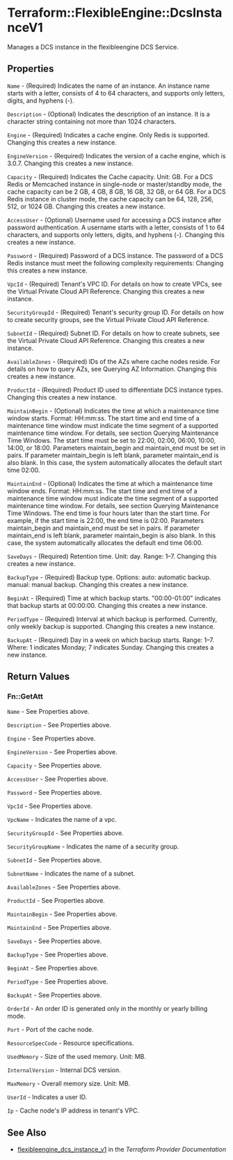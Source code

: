 # Terraform::FlexibleEngine::DcsInstanceV1

Manages a DCS instance in the flexibleengine DCS Service.

## Properties

`Name` - (Required) Indicates the name of an instance. An instance name starts with a letter,
consists of 4 to 64 characters, and supports only letters, digits, and hyphens (-).

`Description` - (Optional) Indicates the description of an instance. It is a character
string containing not more than 1024 characters.

`Engine` - (Required) Indicates a cache engine. Only Redis is supported.
Changing this creates a new instance.

`EngineVersion` - (Required) Indicates the version of a cache engine, which is 3.0.7.
Changing this creates a new instance.

`Capacity` - (Required) Indicates the Cache capacity. Unit: GB.
For a DCS Redis or Memcached instance in single-node or master/standby mode, the cache
capacity can be 2 GB, 4 GB, 8 GB, 16 GB, 32 GB, or 64 GB.
For a DCS Redis instance in cluster mode, the cache capacity can be 64, 128, 256, 512,
or 1024 GB. Changing this creates a new instance.

`AccessUser` - (Optional) Username used for accessing a DCS instance after password
authentication. A username starts with a letter, consists of 1 to 64 characters,
and supports only letters, digits, and hyphens (-).
Changing this creates a new instance.

`Password` - (Required) Password of a DCS instance.
The password of a DCS Redis instance must meet the following complexity requirements:
Changing this creates a new instance.

`VpcId` - (Required) Tenant's VPC ID. For details on how to create VPCs, see the
Virtual Private Cloud API Reference.
Changing this creates a new instance.

`SecurityGroupId` - (Required) Tenant's security group ID. For details on how to
create security groups, see the Virtual Private Cloud API Reference.

`SubnetId` - (Required) Subnet ID. For details on how to create subnets, see the
Virtual Private Cloud API Reference.
Changing this creates a new instance.

`AvailableZones` - (Required) IDs of the AZs where cache nodes reside. For details
on how to query AZs, see Querying AZ Information.
Changing this creates a new instance.

`ProductId` - (Required) Product ID used to differentiate DCS instance types.
Changing this creates a new instance.

`MaintainBegin` - (Optional) Indicates the time at which a maintenance time window starts.
Format: HH:mm:ss.
The start time and end time of a maintenance time window must indicate the time segment of
a supported maintenance time window. For details, see section Querying Maintenance Time Windows.
The start time must be set to 22:00, 02:00, 06:00, 10:00, 14:00, or 18:00.
Parameters maintain_begin and maintain_end must be set in pairs. If parameter maintain_begin
is left blank, parameter maintain_end is also blank. In this case, the system automatically
allocates the default start time 02:00.

`MaintainEnd` - (Optional) Indicates the time at which a maintenance time window ends.
Format: HH:mm:ss.
The start time and end time of a maintenance time window must indicate the time segment of
a supported maintenance time window. For details, see section Querying Maintenance Time Windows.
The end time is four hours later than the start time. For example, if the start time is 22:00,
the end time is 02:00.
Parameters maintain_begin and maintain_end must be set in pairs. If parameter maintain_end is left
blank, parameter maintain_begin is also blank. In this case, the system automatically allocates
the default end time 06:00.

`SaveDays` - (Required) Retention time. Unit: day. Range: 1–7.
Changing this creates a new instance.

`BackupType` - (Required) Backup type. Options:
auto: automatic backup.
manual: manual backup.
Changing this creates a new instance.

`BeginAt` - (Required) Time at which backup starts. "00:00-01:00" indicates that backup
starts at 00:00:00. Changing this creates a new instance.

`PeriodType` - (Required) Interval at which backup is performed. Currently, only weekly
backup is supported. Changing this creates a new instance.

`BackupAt` - (Required) Day in a week on which backup starts. Range: 1–7. Where: 1
indicates Monday; 7 indicates Sunday. Changing this creates a new instance.


## Return Values

### Fn::GetAtt

`Name` - See Properties above.

`Description` - See Properties above.

`Engine` - See Properties above.

`EngineVersion` - See Properties above.

`Capacity` - See Properties above.

`AccessUser` - See Properties above.

`Password` - See Properties above.

`VpcId` - See Properties above.

`VpcName` - Indicates the name of a vpc.

`SecurityGroupId` - See Properties above.

`SecurityGroupName` - Indicates the name of a security group.

`SubnetId` - See Properties above.

`SubnetName` - Indicates the name of a subnet.

`AvailableZones` - See Properties above.

`ProductId` - See Properties above.

`MaintainBegin` - See Properties above.

`MaintainEnd` - See Properties above.

`SaveDays` - See Properties above.

`BackupType` - See Properties above.

`BeginAt` - See Properties above.

`PeriodType` - See Properties above.

`BackupAt` - See Properties above.

`OrderId` - An order ID is generated only in the monthly or yearly billing mode.

`Port` - Port of the cache node.

`ResourceSpecCode` - Resource specifications.

`UsedMemory` - Size of the used memory. Unit: MB.

`InternalVersion` - Internal DCS version.

`MaxMemory` - Overall memory size. Unit: MB.

`UserId` - Indicates a user ID.

`Ip` - Cache node's IP address in tenant's VPC.

## See Also

* [flexibleengine_dcs_instance_v1](https://www.terraform.io/docs/providers/flexibleengine/r/dcs_instance_v1.html) in the _Terraform Provider Documentation_